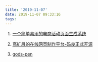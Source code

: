 ```yaml
---
title: '2019-11-07'
date: 2019-11-07 09:33:16
tags:
---
```


1. [一个简单易用的电商活动页面生成系统](https://juejin.im/post/5cf328706fb9a07f042030f0)

2. [高扩展的在线网页制作平台-码良正式开源](https://juejin.im/post/5cf0c02df265da1b80202b22)

3. [gods-pen](https://github.com/ymm-tech/gods-pen)